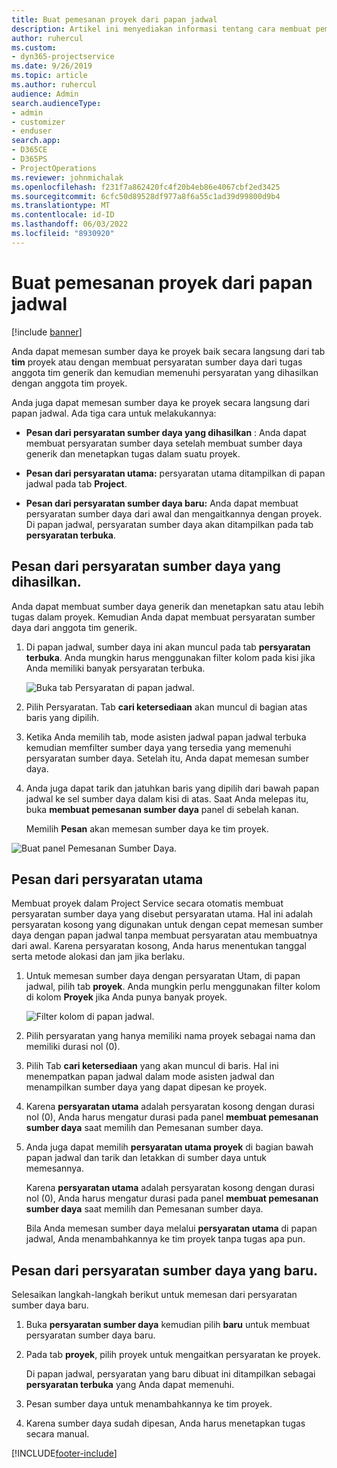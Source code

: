 ```yaml
---
title: Buat pemesanan proyek dari papan jadwal
description: Artikel ini menyediakan informasi tentang cara membuat pemesanan proyek dari papan jadwal.
author: ruhercul
ms.custom:
- dyn365-projectservice
ms.date: 9/26/2019
ms.topic: article
ms.author: ruhercul
audience: Admin
search.audienceType:
- admin
- customizer
- enduser
search.app:
- D365CE
- D365PS
- ProjectOperations
ms.reviewer: johnmichalak
ms.openlocfilehash: f231f7a862420fc4f20b4eb86e4067cbf2ed3425
ms.sourcegitcommit: 6cfc50d89528df977a8f6a55c1ad39d99800d9b4
ms.translationtype: MT
ms.contentlocale: id-ID
ms.lasthandoff: 06/03/2022
ms.locfileid: "8930920"
---
```

# <a name="create-a-project-booking-from-the-schedule-board"></a>Buat pemesanan proyek dari papan jadwal

[!include [banner](../includes/psa-now-project-operations.md)]

Anda dapat memesan sumber daya ke proyek baik secara langsung dari tab **tim** proyek atau dengan membuat persyaratan sumber daya dari tugas anggota tim generik dan kemudian memenuhi persyaratan yang dihasilkan dengan anggota tim proyek.

Anda juga dapat memesan sumber daya ke proyek secara langsung dari papan jadwal. Ada tiga cara untuk melakukannya:

- **Pesan dari persyaratan sumber daya yang dihasilkan** : Anda dapat membuat persyaratan sumber daya setelah membuat sumber daya generik dan menetapkan tugas dalam suatu proyek.

- **Pesan dari persyaratan utama:** persyaratan utama ditampilkan di papan jadwal pada tab **Project**. 

- **Pesan dari persyaratan sumber daya baru:** Anda dapat membuat persyaratan sumber daya dari awal dan mengaitkannya dengan proyek. Di papan jadwal, persyaratan sumber daya akan ditampilkan pada tab **persyaratan terbuka**.

## <a name="book-from-a-generated-resource-requirement"></a>Pesan dari persyaratan sumber daya yang dihasilkan.

Anda dapat membuat sumber daya generik dan menetapkan satu atau lebih tugas dalam proyek. Kemudian Anda dapat membuat persyaratan sumber daya dari anggota tim generik. 

1.  Di papan jadwal, sumber daya ini akan muncul pada tab **persyaratan terbuka**. Anda mungkin harus menggunakan filter kolom pada kisi jika Anda memiliki banyak persyaratan terbuka. 

    ![Buka tab Persyaratan di papan jadwal.](media/FAQ-Project-Booking-Schedule-Board-1.png "Tangkapan layar tabel Pemesanan dan tugas")

2. Pilih Persyaratan. Tab **cari ketersediaan** akan muncul di bagian atas baris yang dipilih.
 
3. Ketika Anda memilih tab, mode asisten jadwal papan jadwal terbuka kemudian memfilter sumber daya yang tersedia yang memenuhi persyaratan sumber daya. Setelah itu, Anda dapat memesan sumber daya.

4. Anda juga dapat tarik dan jatuhkan baris yang dipilih dari bawah papan jadwal ke sel sumber daya dalam kisi di atas. Saat Anda melepas itu, buka **membuat pemesanan sumber daya** panel di sebelah kanan.

    Memilih **Pesan** akan memesan sumber daya ke tim proyek.

![Buat panel Pemesanan Sumber Daya.](media/FAQ-Project-Booking-Schedule-Board-6.png "")
 

## <a name="book-from-the-primary-requirement"></a>Pesan dari persyaratan utama

Membuat proyek dalam Project Service secara otomatis membuat persyaratan sumber daya yang disebut persyaratan utama. Hal ini adalah persyaratan kosong yang digunakan untuk dengan cepat memesan sumber daya dengan papan jadwal tanpa membuat persyaratan atau membuatnya dari awal. Karena persyaratan kosong, Anda harus menentukan tanggal serta metode alokasi dan jam jika berlaku. 

1. Untuk memesan sumber daya dengan persyaratan Utam, di papan jadwal, pilih tab **proyek**. Anda mungkin perlu menggunakan filter kolom di kolom **Proyek** jika Anda punya banyak proyek.

   ![Filter kolom di papan jadwal.](media/FAQ-Project-Booking-Schedule-Board-2.png "Tangkapan layar tabel Pemesanan dan tugas")

2. Pilih persyaratan yang hanya memiliki nama proyek sebagai nama dan memiliki durasi nol (0).

3. Pilih Tab **cari ketersediaan** yang akan muncul di baris. Hal ini menempatkan papan jadwal dalam mode asisten jadwal dan menampilkan sumber daya yang dapat dipesan ke proyek.

4. Karena **persyaratan utama** adalah persyaratan kosong dengan durasi nol (0), Anda harus mengatur durasi pada panel **membuat pemesanan sumber daya** saat memilih dan Pemesanan sumber daya.

5. Anda juga dapat memilih **persyaratan utama proyek** di bagian bawah papan jadwal dan tarik dan letakkan di sumber daya untuk memesannya.
 
    Karena **persyaratan utama** adalah persyaratan kosong dengan durasi nol (0), Anda harus mengatur durasi pada panel **membuat pemesanan sumber daya** saat memilih dan Pemesanan sumber daya.
 
    Bila Anda memesan sumber daya melalui **persyaratan utama** di papan jadwal, Anda menambahkannya ke tim proyek tanpa tugas apa pun.
 
## <a name="book-from-a-new-resource-requirement"></a>Pesan dari persyaratan sumber daya yang baru.
Selesaikan langkah-langkah berikut untuk memesan dari persyaratan sumber daya baru. 

1. Buka **persyaratan sumber daya** kemudian pilih **baru** untuk membuat persyaratan sumber daya baru.

2. Pada tab **proyek**, pilih proyek untuk mengaitkan persyaratan ke proyek.
 
    Di papan jadwal, persyaratan yang baru dibuat ini ditampilkan sebagai **persyaratan terbuka** yang Anda dapat memenuhi.

3. Pesan sumber daya untuk menambahkannya ke tim proyek.

4. Karena sumber daya sudah dipesan, Anda harus menetapkan tugas secara manual.



[!INCLUDE[footer-include](../includes/footer-banner.md)]
